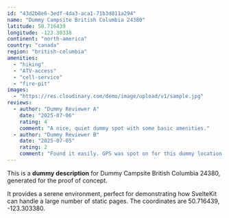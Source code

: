 ```yaml
---
id: "43d2b8e6-3edf-4da3-aca1-71b3d811a294"
name: "Dummy Campsite British Columbia 24380"
latitude: 50.716439
longitude: -123.30338
continent: "north-america"
country: "canada"
region: "british-columbia"
amenities:
  - "hiking"
  - "ATV-access"
  - "cell-service"
  - "fire-pit"
images:
  - "https://res.cloudinary.com/demo/image/upload/v1/sample.jpg"
reviews:
  - author: "Dummy Reviewer A"
    date: "2025-07-06"
    rating: 4
    comment: "A nice, quiet dummy spot with some basic amenities."
  - author: "Dummy Reviewer B"
    date: "2025-07-05"
    rating: 2
    comment: "Found it easily. GPS was spot on for this dummy location."
---
```


This is a **dummy description** for Dummy Campsite British Columbia 24380, generated for the proof of concept.

It provides a serene environment, perfect for demonstrating how SvelteKit can handle a large number of static pages. The coordinates are 50.716439, -123.303380.
